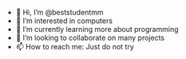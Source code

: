 - 👋 Hi, I’m @beststudentmm
- 👀 I’m interested in computers
- 🌱 I’m currently learning more about programming
- 💞️ I’m looking to collaborate on many projects
- 📫 How to reach me: Just do not try

<!---
beststudentmm/beststudentmm is a ✨ special ✨ repository because its `README.md` (this file) appears on your GitHub profile.
You can click the Preview link to take a look at your changes.
--->
